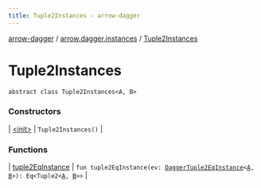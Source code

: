 ```yaml
---
title: Tuple2Instances - arrow-dagger
---
```


[arrow-dagger](../../index.html) / [arrow.dagger.instances](../index.html) / [Tuple2Instances](./index.html)

# Tuple2Instances

`abstract class Tuple2Instances<A, B>`

### Constructors

| [&lt;init&gt;](-init-.html) | `Tuple2Instances()` |

### Functions

| [tuple2EqInstance](tuple2-eq-instance.html) | `fun tuple2EqInstance(ev: `[`DaggerTuple2EqInstance`](../-dagger-tuple2-eq-instance/index.html)`<`[`A`](index.html#A)`, `[`B`](index.html#B)`>): Eq<Tuple2<`[`A`](index.html#A)`, `[`B`](index.html#B)`>>` |

